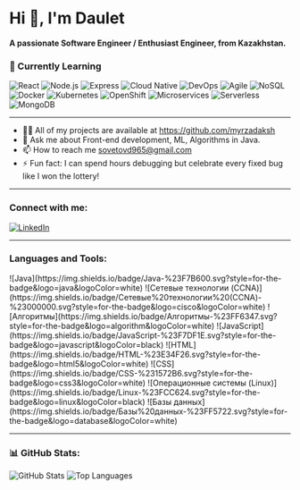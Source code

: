 # Hi 👋, I'm Daulet  
**A passionate Software Engineer / Enthusiast Engineer, from Kazakhstan.**

### 🌱 Currently Learning
![React](https://img.shields.io/badge/React-%2361DAFB.svg?style=for-the-badge&logo=react&logoColor=black)
![Node.js](https://img.shields.io/badge/Node.js-%23339933.svg?style=for-the-badge&logo=nodedotjs&logoColor=white)
![Express](https://img.shields.io/badge/Express-%23000000.svg?style=for-the-badge&logo=express&logoColor=white)
![Cloud Native](https://img.shields.io/badge/Cloud%20Native-%23326CE5.svg?style=for-the-badge&logo=kubernetes&logoColor=white)
![DevOps](https://img.shields.io/badge/DevOps-%230089D6.svg?style=for-the-badge&logo=azuredevops&logoColor=white)
![Agile](https://img.shields.io/badge/Agile-%23005C97.svg?style=for-the-badge&logo=agile&logoColor=white)
![NoSQL](https://img.shields.io/badge/NoSQL-%2300ADD8.svg?style=for-the-badge&logo=nosql&logoColor=white)
![Docker](https://img.shields.io/badge/Docker-%232496ED.svg?style=for-the-badge&logo=docker&logoColor=white)
![Kubernetes](https://img.shields.io/badge/Kubernetes-%23326CE5.svg?style=for-the-badge&logo=kubernetes&logoColor=white)
![OpenShift](https://img.shields.io/badge/OpenShift-%23EE0000.svg?style=for-the-badge&logo=redhatopenshift&logoColor=white)
![Microservices](https://img.shields.io/badge/Microservices-%23FF6F00.svg?style=for-the-badge&logo=microservices&logoColor=white)
![Serverless](https://img.shields.io/badge/Serverless-%23FD5750.svg?style=for-the-badge&logo=serverless&logoColor=white)
![MongoDB](https://img.shields.io/badge/MongoDB-%2347A248.svg?style=for-the-badge&logo=mongodb&logoColor=white)

---
- 👨‍💻 All of my projects are available at https://github.com/myrzadaksh 
- 💬 Ask me about Front-end development, ML, Algorithms in Java.
- 📫 How to reach me sovetovd965@gmail.com 
- ⚡ Fun fact: I can spend hours debugging but celebrate every fixed bug like I won the lottery!

---

### Connect with me:
[![LinkedIn](https://img.shields.io/badge/LinkedIn-%230077B5.svg?style=for-the-badge&logo=linkedin&logoColor=white)](https://www.linkedin.com/in/daulet-sovetov/)

---

### Languages and Tools:
<p align="left"> 
![Java](https://img.shields.io/badge/Java-%23F7B600.svg?style=for-the-badge&logo=java&logoColor=white)
![Сетевые технологии (CCNA)](https://img.shields.io/badge/Сетевые%20технологии%20(CCNA)-%23000000.svg?style=for-the-badge&logo=cisco&logoColor=white)
![Алгоритмы](https://img.shields.io/badge/Алгоритмы-%23FF6347.svg?style=for-the-badge&logo=algorithm&logoColor=white)
![JavaScript](https://img.shields.io/badge/JavaScript-%23F7DF1E.svg?style=for-the-badge&logo=javascript&logoColor=black)
![HTML](https://img.shields.io/badge/HTML-%23E34F26.svg?style=for-the-badge&logo=html5&logoColor=white)
![CSS](https://img.shields.io/badge/CSS-%231572B6.svg?style=for-the-badge&logo=css3&logoColor=white)
![Операционные системы (Linux)](https://img.shields.io/badge/Linux-%23FCC624.svg?style=for-the-badge&logo=linux&logoColor=black)
![Базы данных](https://img.shields.io/badge/Базы%20данных-%23FF5722.svg?style=for-the-badge&logo=database&logoColor=white)
</p>

---

### 📊 GitHub Stats:
<p align="left">
  <img src="https://github-readme-stats.vercel.app/api?username=yourusername&show_icons=true&theme=radical" alt="GitHub Stats" />
  <img src="https://github-readme-stats.vercel.app/api/top-langs/?username=yourusername&layout=compact&theme=radical" alt="Top Languages" />
</p>

